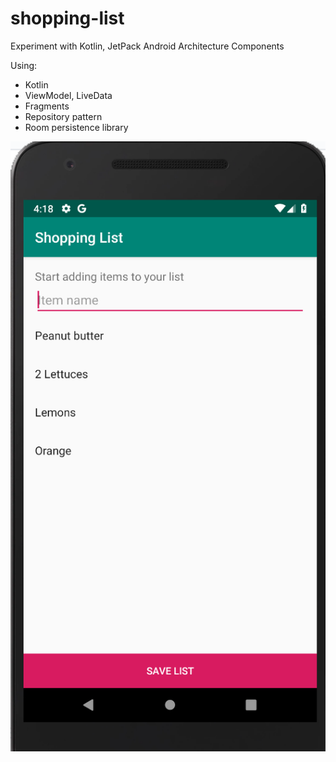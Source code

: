 # shopping-list
Experiment with Kotlin, JetPack Android Architecture Components

Using:
- Kotlin
- ViewModel, LiveData
- Fragments
- Repository pattern
- Room persistence library

![App screenshot](app-screen-shot.png)
